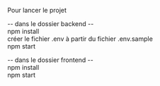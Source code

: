 Pour lancer le projet

-- dans le dossier backend --
<br>
npm install<br>
créer le fichier .env à partir du fichier .env.sample<br>
npm start


-- dans le dossier frontend --<br>
npm install<br>
npm start
